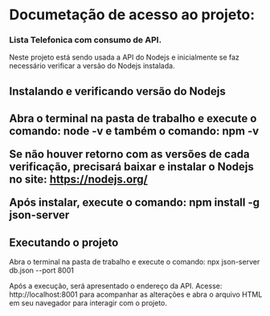 <h1>Documetação de acesso ao projeto:</h1>
<h3>Lista Telefonica com consumo de API.</h3>

Neste projeto está sendo usada a API do Nodejs e inicialmente 
se faz necessário verificar a versão do Nodejs instalada.

  <h2>Instalando e verificando versão do Nodejs<h2>

Abra o terminal na pasta de trabalho e execute o comando: 
node -v
e também o comando:
npm -v

Se não houver retorno com as versões de cada verificação, 
precisará baixar e instalar o Nodejs no site: https://nodejs.org/

Após instalar, execute o comando:
npm install -g json-server

  <h2>Executando o projeto</h2>

Abra o terminal na pasta de trabalho e execute o comando:
npx json-server db.json --port 8001

Após a execução, será apresentado o endereço da API. 
Acesse: http://localhost:8001 para acompanhar as alterações 
e abra o arquivo HTML em seu navegador para interagir com o projeto.
